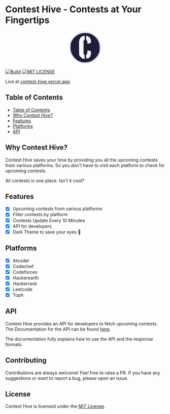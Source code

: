 # Contest Hive - Contests at Your Fingertips

<p align="center">
<img height="100px" src="public/favicon.svg" alt="Contest Hive Logo">
</p>

[![Build](https://github.com/Nusab19/Contest-Hive/actions/workflows/npm-publish-github-packages.yml/badge.svg)](https://github.com/Nusab19/Contest-Hive/actions/workflows/npm-publish-github-packages.yml)
[![MIT LICENSE](https://img.shields.io/pypi/l/pyNekobin.svg)](LICENSE.md)

Live at [contest-hive.vercel.app](https://contest-hive.vercel.app/)

## Table of Contents

- [Table of Contents](#table-of-contents)
- [Why Contest Hive?](#why-contest-hive)
- [Features](#features)
- [Platforms](#platforms)
- [API](#api)

## Why Contest Hive?

Contest Hive saves your time by providing you all the upcoming contests from various platforms. So you don't have to visit each platform to check for upcoming contests.

All contests in one place. Isn't it cool?

## Features

- [x] Upcoming contests from various platforms
- [x] Filter contests by platform
- [x] Contests Update Every 10 Minutes
- [x] API for developers
- [x] Dark Theme to save your eyes 👀

## Platforms

- [x] Atcoder
- [x] Codechef
- [x] Codeforces
- [x] Hackerearth
- [x] Hackerrank
- [x] Leetcode
- [x] Toph

## API

Contest Hive provides an API for developers to fetch upcoming contests. The Documentation for the API can be found [here](https://contest-hive.vercel.app/docs).

The documentation fully explains how to use the API and the response formats.

## Contributing

Contributions are always welcome! Feel free to raise a PR. If you have any suggestions or want to report a bug, please open an issue.

## License

Contest Hive is licensed under the [MIT License](LICENSE).

<!-- Links -->

[Contest Hive]: https://contest-hive.vercel.app/
[Contest Hive API]: https://contest-hive.vercel.app/api
[Contest Hive API Documentation]: https://contest-hive.vercel.app/docs
[About Contest Hive]: https://contest-hive.vercel.app/about
[Credits Page]: https://contest-hive.vercel.app/credits
